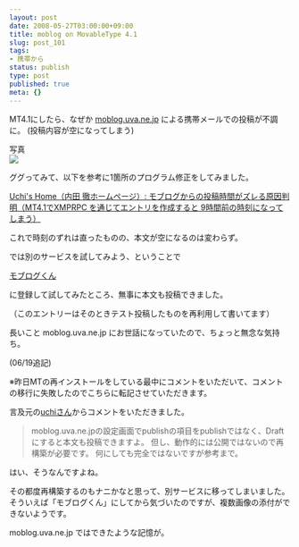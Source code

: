 ```yaml
---
layout: post
date: 2008-05-27T03:00:00+09:00
title: moblog on MovableType 4.1
slug: post_101
tags:
- 携帯から
status: publish
type: post
published: true
meta: {}
---
```

MT4.1にしたら、なぜか <a href="http://moblog.uva.ne.jp">moblog.uva.ne.jp</a> による携帯メールでの投稿が不調に。
(投稿内容が空になってしまう)
<div class="caption">写真</div>
<div class="photo"><img src="http://wo.skr.jp/images/uploads/blog-photo-1211878261.54-0.jpg" /></div>

<!--more-->
ググってみて、以下を参考に1箇所のプログラム修正をしてみました。

<a href="http://www.sunahama.com/uchi/archives/2008/04/post_156.html" title="Uchi's Home（内田 徹ホームページ）: モブログからの投稿時間がズレる原因判明（MT4.1でXMPRPC を通じてエントリを作成すると 9時間前の時刻になってしまう）">Uchi's Home（内田 徹ホームページ）: モブログからの投稿時間がズレる原因判明（MT4.1でXMPRPC を通じてエントリを作成すると 9時間前の時刻になってしまう）</a>

これで時刻のずれは直ったものの、本文が空になるのは変わらず。

では別のサービスを試してみよう、ということで

<a href="http://www.moblogkun.com/">モブログくん</a>

に登録して試してみたところ、無事に本文も投稿できました。

（このエントリーはそのときテスト投稿したものを再利用して書いてます）

長いこと moblog.uva.ne.jp にお世話になっていたので、ちょっと無念な気持ち。

(06/19追記)

※昨日MTの再インストールをしている最中にコメントをいただいて、コメントの移行に失敗したのでこちらに転記させていただきます。

言及元の<a href="http://www.sunahama.com/uchi/">uchiさん</a>からコメントをいただきました。

<blockquote>
moblog.uva.ne.jpの設定画面でpublishの項目をpublishではなく、Draftにすると本文も投稿できますよ。
但し、動作的には公開ではないので再構築が必要です。
何にしても完全ではないですが参考まで。
</blockquote>

はい、そうなんですよね。

その都度再構築するのもナニかなと思って、別サービスに移ってしまいました。
そういえば「モブログくん」にしてから気づいたのですが、複数画像の添付ができないようです。

moblog.uva.ne.jp ではできたような記憶が。
